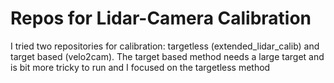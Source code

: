 # Repos for Lidar-Camera Calibration

I tried two repositories for calibration: targetless (extended_lidar_calib) and target based (velo2cam).
The target based method needs a large target and is bit more tricky to run and I focused on the targetless method
